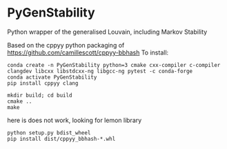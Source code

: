 # PyGenStability
Python wrapper of the generalised Louvain, including Markov Stability


Based on the cppyy python packaging of https://github.com/camillescott/cppyy-bbhash
To install: 

    conda create -n PyGenStability python=3 cmake cxx-compiler c-compiler clangdev libcxx libstdcxx-ng libgcc-ng pytest -c conda-forge
    conda activate PyGenStability 
    pip install cppyy clang

    mkdir build; cd build
    cmake ..
    make

here is does not work, looking for lemon library


    python setup.py bdist_wheel
    pip install dist/cppyy_bbhash-*.whl
